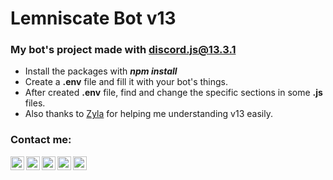 # Lemniscate Bot v13

### My bot's project made with discord.js@13.3.1

- Install the packages with ***npm install***
- Create a **.env** file and fill it with your bot's things.
- After created **.env** file, find and change the specific sections in some **.js** files.
- Also thanks to <a href="https://github.com/Eilyz">Zyla</a> for helping me understanding v13 easily.

### Contact me:

[<img align="left" alt="subuthai.xyz" width="22px" src="https://img.icons8.com/fluency/48/000000/globe.png" />][website]
[<img align="left" alt="Subuthai | YouTube" width="22px" src="https://img.icons8.com/fluency/48/000000/youtube-play.png" />][youtube]
[<img align="left" alt="subuthai_ | Twitter" width="22px" src="https://img.icons8.com/fluency/48/000000/twitter.png" />][twitter]
[<img align="left" alt="subuthai_ | Instagram" width="22px" src="https://img.icons8.com/fluency/48/000000/instagram-new.png" />][instagram]
[<img align="left" alt="subuthai | Discord" width="22px" src="https://img.icons8.com/fluency/48/000000/discord.png" />][discord]

[website]: https://subuthai.xyz
[twitter]: https://twitter.com/subuthai_
[youtube]: https://youtube.com/Subuthai
[instagram]: https://instagram.com/subuthai_
[discord]: https://discord.gg/yBPcHQcVjB
